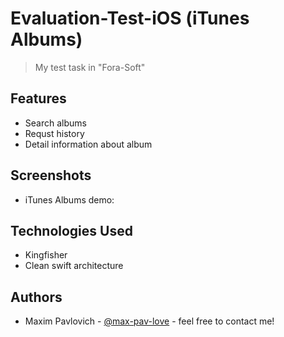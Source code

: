 # Evaluation-Test-iOS (iTunes Albums)
> My test task in "Fora-Soft"

## Features
- Search albums
- Requst history 
- Detail information about album

## Screenshots
- iTunes Albums demo:

## Technologies Used
- Kingfisher
- Clean swift architecture

## Authors
- Maxim Pavlovich - [@max-pav-love](https://github.com/max-pav-love) - feel free to contact me!
